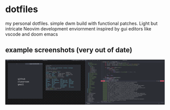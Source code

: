 # dotfiles
my personal dotfiles. simple dwm build with functional patches. Light but intricate Neovim development enviornment inspired by gui editors like vscode and doom emacs

## example screenshots (very out of date)

![example](https://github.com/superstefan420/dotfiles/blob/main/ss.png?raw=true)
